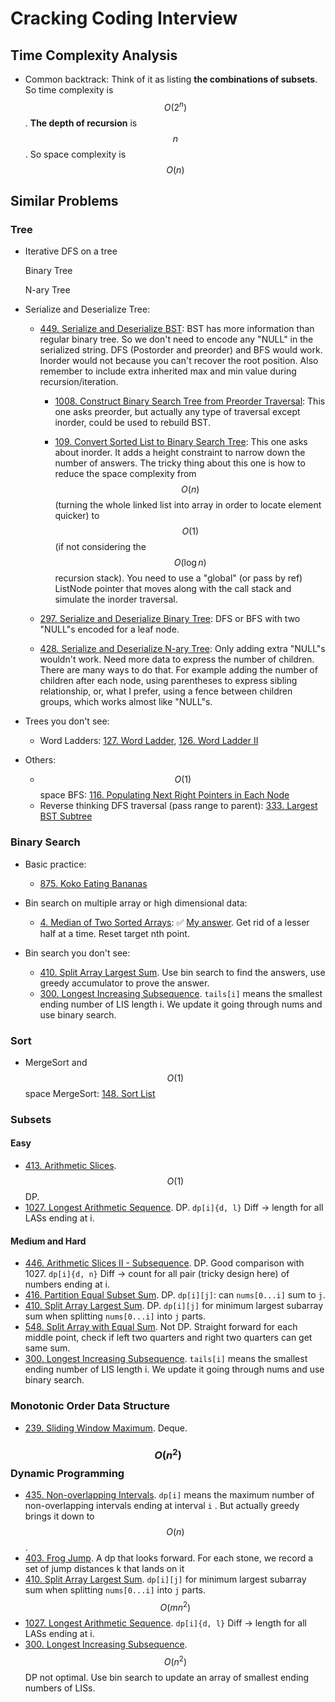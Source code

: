 # Cracking Coding Interview

## Time Complexity Analysis

- Common backtrack: Think of it as listing **the combinations of subsets**. So time complexity is $$O(2^n)$$. **The depth of recursion** is $$n$$. So space complexity is $$O(n)$$

## Similar Problems

### Tree

- Iterative DFS on a tree

  Binary Tree

  N-ary Tree

- Serialize and Deserialize Tree:

  - [449. Serialize and Deserialize BST](https://leetcode.com/problems/serialize-and-deserialize-bst/): BST has more information than regular binary tree. So we don't need to encode any "NULL" in the serialized string. DFS (Postorder and preorder) and BFS would work. Inorder would not because you can't recover the root position. Also remember to include extra inherited max and min value during recursion/iteration.

    - [1008. Construct Binary Search Tree from Preorder Traversal](https://leetcode.com/problems/construct-binary-search-tree-from-preorder-traversal/): This one asks preorder, but actually any type of traversal except inorder, could be used to rebuild BST.

    - [109. Convert Sorted List to Binary Search Tree](https://leetcode.com/problems/convert-sorted-list-to-binary-search-tree/): This one asks about inorder. It adds a height constraint to narrow down the number of answers. The tricky thing about this one is how to reduce the space complexity from $$O(n)$$ (turning the whole linked list into array in order to locate element quicker) to $$O(1)$$ (if not considering the $$O(\log n)$$ recursion stack). You need to use a "global" (or pass by ref) ListNode pointer that moves along with the call stack and simulate the inorder traversal.

  - [297. Serialize and Deserialize Binary Tree](https://leetcode.com/problems/serialize-and-deserialize-binary-tree/): DFS or BFS with two "NULL"s encoded for a leaf node.

  - [428. Serialize and Deserialize N-ary Tree](https://leetcode.com/problems/serialize-and-deserialize-n-ary-tree/): Only adding extra "NULL"s wouldn't work. Need more data to express the number of children. There are many ways to do that. For example adding the number of children after each node, using parentheses to express sibling relationship, or, what I prefer, using a fence between children groups, which works almost like "NULL"s.

- Trees you don't see:

  - Word Ladders: [127. Word Ladder](https://leetcode.com/problems/word-ladder/), [126. Word Ladder II](https://leetcode.com/problems/word-ladder-ii/)

- Others:
  - $$O(1)$$ space BFS: [116. Populating Next Right Pointers in Each Node](https://leetcode.com/problems/populating-next-right-pointers-in-each-node/)
  - Reverse thinking DFS traversal (pass range to parent): [333. Largest BST Subtree](https://leetcode.com/problems/largest-bst-subtree/)

### Binary Search

- Basic practice:
  - [875. Koko Eating Bananas](https://leetcode.com/problems/koko-eating-bananas/)

- Bin search on multiple array or high dimensional data:

  - [4. Median of Two Sorted Arrays](https://leetcode.com/problems/median-of-two-sorted-arrays/): :white_check_mark: [My answer](https://github.com/oceanlau/writings/blob/master/LeetCode/0004_Median_of_Two_Sorted_Arrays.cpp). Get rid of a lesser half at a time. Reset target nth point.

- Bin search you don't see:

  - [410. Split Array Largest Sum](https://leetcode.com/problems/split-array-largest-sum/). Use bin search to find the answers, use greedy accumulator to prove the answer.
  - [300. Longest Increasing Subsequence](https://leetcode.com/problems/longest-increasing-subsequence/). `tails[i]` means the smallest ending number of LIS length i. We update it going through nums and use binary search.

### Sort

- MergeSort and $$O(1)$$ space MergeSort: [148. Sort List](https://leetcode.com/problems/sort-list/)

### Subsets

#### Easy
- [413. Arithmetic Slices](https://leetcode.com/problems/arithmetic-slices/). $$O(1)$$ DP.
- [1027. Longest Arithmetic Sequence](https://leetcode.com/problems/longest-arithmetic-sequence/). DP. `dp[i]{d, l}` Diff -> length for all LASs ending at i.

#### Medium and Hard
- [446. Arithmetic Slices II - Subsequence](https://leetcode.com/problems/arithmetic-slices-ii-subsequence/). DP. Good comparison with 1027. `dp[i]{d, n}` Diff -> count for all pair (tricky design here) of numbers ending at i.
- [416. Partition Equal Subset Sum](https://leetcode.com/problems/partition-equal-subset-sum/). DP. `dp[i][j]`: can `nums[0...i]` sum to `j`.
- [410. Split Array Largest Sum](https://leetcode.com/problems/split-array-largest-sum/). DP. `dp[i][j]` for minimum largest subarray sum when splitting `nums[0...i]` into `j` parts.
- [548. Split Array with Equal Sum](https://leetcode.com/problems/split-array-with-equal-sum/). Not DP. Straight forward for each middle point, check if left two quarters and right two quarters can get same sum.
- [300. Longest Increasing Subsequence](https://leetcode.com/problems/longest-increasing-subsequence/). `tails[i]` means the smallest ending number of LIS length i. We update it going through nums and use binary search.

### Monotonic Order Data Structure

- [239. Sliding Window Maximum](https://leetcode.com/problems/sliding-window-maximum/). Deque.

### $$O(n^2)$$ Dynamic Programming

- [435. Non-overlapping Intervals](https://leetcode.com/problems/non-overlapping-intervals/). `dp[i]` means the maximum number of non-overlapping intervals ending at interval `i` . But actually greedy brings it down to $$O(n)$$.
- [403. Frog Jump](https://leetcode.com/problems/frog-jump/). A dp that looks forward. For each stone, we record a set of jump distances k that lands on it
- [410. Split Array Largest Sum](https://leetcode.com/problems/split-array-largest-sum/). `dp[i][j]` for minimum largest subarray sum when splitting `nums[0...i]` into `j` parts. $$O(mn^2)$$
- [1027. Longest Arithmetic Sequence](https://leetcode.com/problems/longest-arithmetic-sequence/). `dp[i]{d, l}` Diff -> length for all LASs ending at i.
- [300. Longest Increasing Subsequence](https://leetcode.com/problems/longest-increasing-subsequence/). $$O(n^2)$$ DP not optimal. Use bin search to update an array of smallest ending numbers of LISs.

